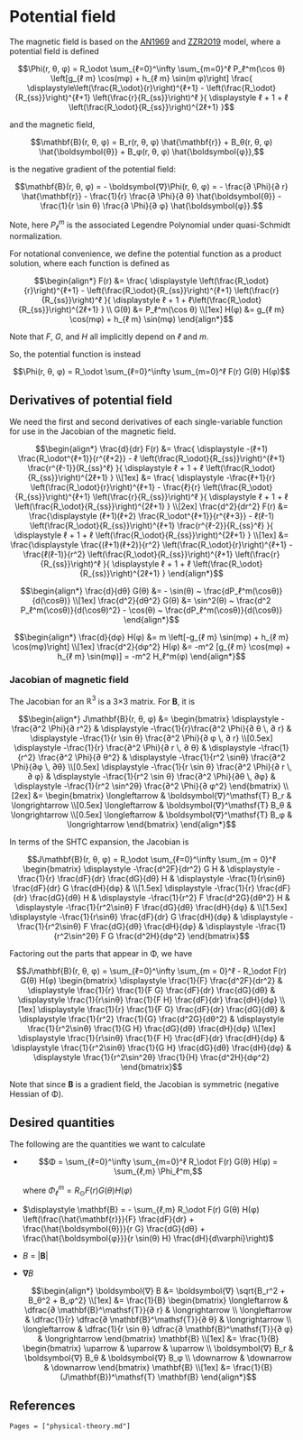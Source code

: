 # Potential field
The magnetic field is based on the [AN1969](@citet) and [ZZR2019](@citet) model, where a potential field is defined
```math
\Phi(r, θ, φ)
= R_\odot
  \sum_{ℓ=0}^\infty
    \sum_{m=0}^ℓ
      P_ℓ^m(\cos θ)
      \left[g_{ℓ m} \cos(mφ) + h_{ℓ m} \sin(m φ)\right]
      \frac{
        \displaystyle\left(\frac{R_\odot}{r}\right)^{ℓ+1} - \left(\frac{R_\odot}{R_{ss}}\right)^{ℓ+1} \left(\frac{r}{R_{ss}}\right)^ℓ
      }{
        \displaystyle ℓ + 1 + ℓ \left(\frac{R_\odot}{R_{ss}}\right)^{2ℓ+1}
      }
```
and the magnetic field,
```math
\mathbf{B}(r, θ, φ) = B_r(r, θ, φ) \hat{\mathbf{r}} + B_θ(r, θ, φ) \hat{\boldsymbol{θ}} + B_φ(r, θ, φ) \hat{\boldsymbol{φ}},
```
is the negative gradient of the potential field:
```math
\mathbf{B}(r, θ, φ)
= - \boldsymbol{∇}\Phi(r, θ, φ)
= - \frac{∂ \Phi}{∂ r} \hat{\mathbf{r}}
  - \frac{1}{r} \frac{∂ \Phi}{∂ θ} \hat{\boldsymbol{θ}}
  - \frac{1}{r \sin θ} \frac{∂ \Phi}{∂ φ} \hat{\boldsymbol{φ}}.
```

Note, here $P_ℓ^m$ is the associated Legendre Polynomial under quasi-Schmidt normalization.

For notational convenience, we define the potential function as a product solution, where each function is defined as
```math
\begin{align*}
F(r) &= \frac{
    \displaystyle \left(\frac{R_\odot}{r}\right)^{ℓ+1} - \left(\frac{R_\odot}{R_{ss}}\right)^{ℓ+1} \left(\frac{r}{R_{ss}}\right)^ℓ
}{
    \displaystyle ℓ + 1 + ℓ\left(\frac{R_\odot}{R_{ss}}\right)^{2ℓ+1}
} \\
G(θ) &= P_ℓ^m(\cos θ) \\[1ex]
H(φ) &= g_{ℓ m} \cos(mφ) + h_{ℓ m} \sin(mφ)
\end{align*}
```
Note that _F_, _G_, and _H_ all implicitly depend on _ℓ_ and _m_.

So, the potential function is instead
```math
\Phi(r, θ, φ) = R_\odot \sum_{ℓ=0}^\infty \sum_{m=0}^ℓ F(r) G(θ) H(φ)
```

## Derivatives of potential field
We need the first and second derivatives of each single-variable function for use in the Jacobian of the magnetic field.
```math
\begin{align*}
\frac{d}{dr} F(r)
&= \frac{ \displaystyle
  -(ℓ+1) \frac{R_\odot^{ℓ+1}}{r^{ℓ+2}} - ℓ \left(\frac{R_\odot}{R_{ss}}\right)^{ℓ+1} \frac{r^{ℓ-1}}{R_{ss}^ℓ}
}{ \displaystyle
  ℓ + 1 + ℓ \left(\frac{R_\odot}{R_{ss}}\right)^{2ℓ+1}
} \\[1ex]
&= \frac{ \displaystyle
  -\frac{ℓ+1}{r} \left(\frac{R_\odot}{r}\right)^{ℓ+1} - \frac{ℓ}{r} \left(\frac{R_\odot}{R_{ss}}\right)^{ℓ+1} \left(\frac{r}{R_{ss}}\right)^ℓ
}{ \displaystyle
  ℓ + 1 + ℓ \left(\frac{R_\odot}{R_{ss}}\right)^{2ℓ+1}
}
\\[2ex]
\frac{d^2}{dr^2} F(r)
&= \frac{\displaystyle
  (ℓ+1)(ℓ+2) \frac{R_\odot^{ℓ+1}}{r^{ℓ+3}} - ℓ(ℓ-1) \left(\frac{R_\odot}{R_{ss}}\right)^{ℓ+1} \frac{r^{ℓ-2}}{R_{ss}^ℓ}
}{ \displaystyle
  ℓ + 1 + ℓ \left(\frac{R_\odot}{R_{ss}}\right)^{2ℓ+1}
} \\[1ex]
&= \frac{\displaystyle
  \frac{(ℓ+1)(ℓ+2)}{r^2} \left(\frac{R_\odot}{r}\right)^{ℓ+1} - \frac{ℓ(ℓ-1)}{r^2} \left(\frac{R_\odot}{R_{ss}}\right)^{ℓ+1} \left(\frac{r}{R_{ss}}\right)^ℓ
}{ \displaystyle
  ℓ + 1 + ℓ \left(\frac{R_\odot}{R_{ss}}\right)^{2ℓ+1}
}
\end{align*}
```
```math
\begin{align*}
\frac{d}{dθ} G(θ) &= - \sin(θ) ~ \frac{dP_ℓ^m(\cosθ)}{d(\cosθ)} \\[1ex]
\frac{d^2}{dθ^2} G(θ) &= \sin^2(θ) ~ \frac{d^2 P_ℓ^m(\cosθ)}{d(\cosθ)^2} - \cos(θ) ~ \frac{dP_ℓ^m(\cosθ)}{d(\cosθ)}
\end{align*}
```
```math
\begin{align*}
\frac{d}{dφ} H(φ) &= m \left[-g_{ℓ m} \sin(mφ) + h_{ℓ m} \cos(mφ)\right] \\[1ex]
\frac{d^2}{dφ^2} H(φ) &= -m^2 [g_{ℓ m} \cos(mφ) + h_{ℓ m} \sin(mφ)] = -m^2 H_ℓ^m(φ)
\end{align*}
```

### Jacobian of magnetic field
The Jacobian for an $\mathbb{R}^3$ is a 3×3 matrix.
For **B**, it is
```math
\begin{align*}
J\mathbf{B}(r, θ, φ)
&= \begin{bmatrix}
    \displaystyle -\frac{∂^2 \Phi}{∂ r^2}                        &
    \displaystyle -\frac{1}{r}\frac{∂^2 \Phi}{∂ θ \, ∂ r} &
    \displaystyle -\frac{1}{r \sin θ} \frac{∂^2 \Phi}{∂ φ \, ∂ r} \\[0.5ex]
    \displaystyle -\frac{1}{r} \frac{∂^2 \Phi}{∂ r \, ∂ θ} &
    \displaystyle -\frac{1}{r^2} \frac{∂^2 \Phi}{∂ θ^2}           &
    \displaystyle -\frac{1}{r^2 \sinθ} \frac{∂^2 \Phi}{∂φ \, ∂θ}  \\[0.5ex]
    \displaystyle -\frac{1}{r \sin θ} \frac{∂^2 \Phi}{∂ r \, ∂ φ} &
    \displaystyle -\frac{1}{r^2 \sin θ} \frac{∂^2 \Phi}{∂θ \, ∂φ} &
    \displaystyle -\frac{1}{r^2 \sin^2θ} \frac{∂^2 \Phi}{∂ φ^2}
\end{bmatrix}
\\[2ex]
&= \begin{bmatrix}
    \longleftarrow & \boldsymbol{∇}^\mathsf{T} B_r & \longrightarrow \\[0.5ex]
    \longleftarrow & \boldsymbol{∇}^\mathsf{T} B_θ & \longrightarrow \\[0.5ex]
    \longleftarrow & \boldsymbol{∇}^\mathsf{T} B_φ & \longrightarrow
\end{bmatrix}
\end{align*}
```

In terms of the SHTC expansion, the Jacobian is
```math
J\mathbf{B}(r, θ, φ)
= R_\odot \sum_{ℓ=0}^\infty \sum_{m = 0}^ℓ \begin{bmatrix}
    \displaystyle -\frac{d^2F}{dr^2} G H &
    \displaystyle -\frac{1}{r} \frac{dF}{dr} \frac{dG}{dθ} H &
    \displaystyle -\frac{1}{r\sinθ} \frac{dF}{dr} G \frac{dH}{dφ} &
    \\[1.5ex]
    \displaystyle -\frac{1}{r} \frac{dF}{dr} \frac{dG}{dθ} H &
    \displaystyle -\frac{1}{r^2} F \frac{d^2G}{dθ^2} H &
    \displaystyle -\frac{1}{r^2\sinθ} F \frac{dG}{dθ} \frac{dH}{dφ} &
    \\[1.5ex]
    \displaystyle -\frac{1}{r\sinθ} \frac{dF}{dr} G \frac{dH}{dφ} &
    \displaystyle -\frac{1}{r^2\sinθ} F \frac{dG}{dθ} \frac{dH}{dφ} &
    \displaystyle -\frac{1}{r^2\sin^2θ} F G \frac{d^2H}{dφ^2}
\end{bmatrix}
```
Factoring out the parts that appear in Φ, we have
```math
J\mathbf{B}(r, θ, φ)
= \sum_{ℓ=0}^\infty \sum_{m = 0}^ℓ - R_\odot F(r) G(θ) H(φ) \begin{bmatrix}
    \displaystyle \frac{1}{F} \frac{d^2F}{dr^2} &
    \displaystyle \frac{1}{r} \frac{1}{F G} \frac{dF}{dr} \frac{dG}{dθ} &
    \displaystyle \frac{1}{r\sinθ} \frac{1}{F H} \frac{dF}{dr} \frac{dH}{dφ}
    \\[1ex]
    \displaystyle \frac{1}{r} \frac{1}{F G} \frac{dF}{dr} \frac{dG}{dθ} &
    \displaystyle \frac{1}{r^2} \frac{1}{G} \frac{d^2G}{dθ^2} &
    \displaystyle \frac{1}{r^2\sinθ} \frac{1}{G H} \frac{dG}{dθ} \frac{dH}{dφ}
    \\[1ex]
    \displaystyle \frac{1}{r\sinθ} \frac{1}{F H} \frac{dF}{dr} \frac{dH}{dφ} &
    \displaystyle \frac{1}{r^2\sinθ} \frac{1}{G H} \frac{dG}{dθ} \frac{dH}{dφ} &
    \displaystyle \frac{1}{r^2\sin^2θ} \frac{1}{H} \frac{d^2H}{dφ^2}
\end{bmatrix}
```
Note that since **B** is a gradient field, the Jacobian is symmetric (negative Hessian of Φ).

## Desired quantities
The following are the quantities we want to calculate

- ```math
  Φ = \sum_{ℓ=0}^\infty \sum_{m=0}^ℓ R_\odot F(r) G(θ) H(φ) = \sum_{ℓ,m} \Phi_ℓ^m,
  ```

  where $\Phi_ℓ^m = R_\odot F(r) G(θ) H(φ)$

- $\displaystyle \mathbf{B} = - \sum_{ℓ,m} R_\odot F(r) G(θ) H(φ) \left(\frac{\hat{\mathbf{r}}}{F} \frac{dF}{dr} + \frac{\hat{\boldsymbol{θ}}}{r G} \frac{dG}{dθ} + \frac{\hat{\boldsymbol{φ}}}{r \sin(θ) H} \frac{dH}{d\varphi}\right)$

- _B_ = |**B**|

- **∇**_B_

  ```math
  \begin{align*}
  \boldsymbol{∇} B
  &= \boldsymbol{∇} \sqrt{B_r^2 + B_θ^2 + B_φ^2} \\[1ex]
  &= \frac{1}{B} \begin{bmatrix}
        \longleftarrow & \dfrac{∂ \mathbf{B}^\mathsf{T}}{∂ r} & \longrightarrow \\
        \longleftarrow & \dfrac{1}{r} \dfrac{∂ \mathbf{B}^\mathsf{T}}{∂ θ} & \longrightarrow \\
        \longleftarrow & \dfrac{1}{r \sin θ} \dfrac{∂ \mathbf{B}^\mathsf{T}}{∂ φ} & \longrightarrow
    \end{bmatrix} \mathbf{B}
  \\[1ex]
  &= \frac{1}{B} \begin{bmatrix}
        \uparrow & \uparrow & \uparrow \\
        \boldsymbol{∇} B_r & \boldsymbol{∇} B_θ & \boldsymbol{∇} B_φ \\
        \downarrow & \downarrow & \downarrow
    \end{bmatrix} \mathbf{B} \\[1ex]
  &= \frac{1}{B} (J\mathbf{B})^\mathsf{T} \mathbf{B}
  \end{align*}
  ```

## References
```@bibliography
Pages = ["physical-theory.md"]
```
